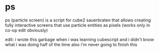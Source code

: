# ps
ps (particle screen) is a script for cube2 sauerbraten that allows creating fully interactive screens that use particle entities as pixels (works only in co-op edit obviously)

edit:
i wrote this garbage when i was learning cubescript and i didn't know what i was doing half of the time
also i'm never going to finish this

